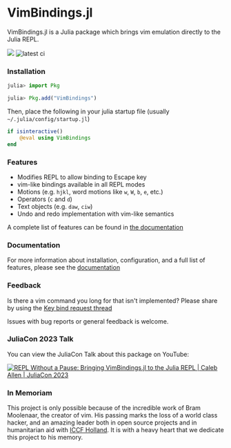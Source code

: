 # VimBindings.jl
VimBindings.jl is a Julia package which brings vim emulation directly to the Julia REPL.

[![](https://img.shields.io/badge/docs-blue.svg)](https://caleb-allen.github.io/VimBindings.jl/)
![latest ci](https://github.com/caleb-allen/VimBindings.jl/actions/workflows/test.yaml/badge.svg)

### Installation
```julia
julia> import Pkg

julia> Pkg.add("VimBindings")
```

Then, place the following in your julia startup file (usually `~/.julia/config/startup.jl`)

```julia
if isinteractive()
    @eval using VimBindings
end
```

### Features
- Modifies REPL to allow binding to Escape key
- vim-like bindings available in all REPL modes
- Motions (e.g. `hjkl`, word motions like `w`, `W`, `b`, `e`, etc.)
- Operators (`c` and `d`)
- Text objects (e.g. `daw`, `ciw`)
- Undo and redo implementation with vim-like semantics

A complete list of features can be found in [the documentation](https://caleb-allen.github.io/VimBindings.jl/stable/features/)

### Documentation

For more information about installation, configuration, and a full list of features, please see the [documentation](https://caleb-allen.github.io/VimBindings.jl/stable/)




### Feedback

Is there a vim command you long for that isn't implemented? Please share by using the [Key bind request thread](https://github.com/caleb-allen/VimBindings.jl/issues/15)

Issues with bug reports or general feedback is welcome.

### JuliaCon 2023 Talk

You can view the JuliaCon Talk about this package on YouTube:

[![REPL Without a Pause: Bringing VimBindings.jl to the Julia REPL | Caleb Allen | JuliaCon 2023](https://img.youtube.com/vi/XmR1f17pYFQ/0.jpg)](https://www.youtube.com/watch?v=XmR1f17pYFQ)

### In Memoriam

This project is only possible because of the incredible work of Bram Moolenaar, the creator of vim. His passing marks the loss of a world class hacker, and an amazing leader both in open source projects and in humanitarian aid with [ICCF Holland](https://iccf-holland.org/). It is with a heavy heart that we dedicate this project to his memory.
